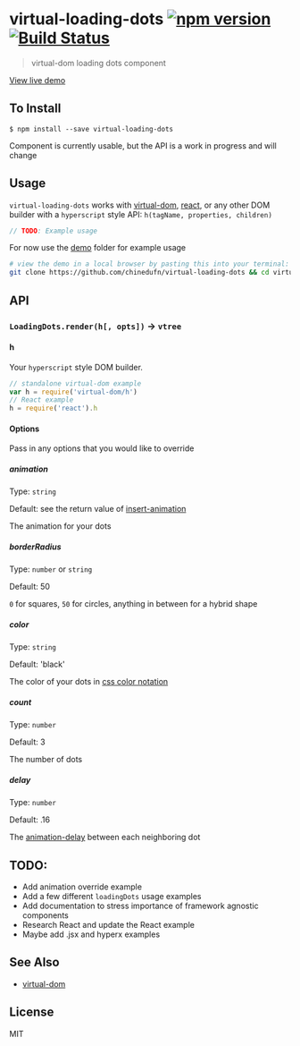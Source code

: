 virtual-loading-dots [![npm version](https://badge.fury.io/js/virtual-loading-dots.svg)](http://badge.fury.io/js/virtual-loading-dots) [![Build Status](https://travis-ci.org/chinedufn/virtual-loading-dots.svg?branch=master)](https://travis-ci.org/chinedufn/virtual-loading-dots)
===============

> virtual-dom loading dots component

[View live demo](http://chinedufn.github.io/virtual-loading-dots)

## To Install

```
$ npm install --save virtual-loading-dots
```

Component is currently usable, but the API is a work in progress and will change

## Usage

`virtual-loading-dots` works with [virtual-dom](https://github.com/Matt-Esch/virtual-dom),
[react](https://npmjs.com/package/react), or any other DOM builder with a `hyperscript` style
API: `h(tagName, properties, children)`

```js
// TODO: Example usage
```
For now use the [demo](/demo) folder for example usage

```sh
# view the demo in a local browser by pasting this into your terminal:
git clone https://github.com/chinedufn/virtual-loading-dots && cd virtual-loading-dots && npm install && npm run demo
```

## API

### `LoadingDots.render(h[, opts])` -> `vtree`

#### h

Your `hyperscript` style DOM builder.

```js
// standalone virtual-dom example
var h = require('virtual-dom/h')
// React example
h = require('react').h
```

#### Options

Pass in any options that you would like to override

##### animation

Type: `string`

Default: see the return value of [insert-animation](src/insert-animation.js#L33)

The animation for your dots

##### borderRadius

Type: `number` or `string`

Default: 50

`0` for squares, `50` for circles, anything in between for a hybrid shape

##### color

Type: `string`

Default: 'black'

The color of your dots in [css color notation](https://developer.mozilla.org/en-US/docs/Web/CSS/color)

##### count

Type: `number`

Default: 3

The number of dots

##### delay

Type: `number`

Default: .16

The [animation-delay](https://developer.mozilla.org/en-US/docs/Web/CSS/animation-delay) between each neighboring dot

## TODO:

- Add animation override example
- Add a few different `loadingDots` usage examples
- Add documentation to stress importance of framework agnostic components
- Research React and update the  React example
- Maybe add .jsx and hyperx examples

## See Also

- [virtual-dom](https://github.com/Matt-Esch/virtual-dom)

## License

MIT
